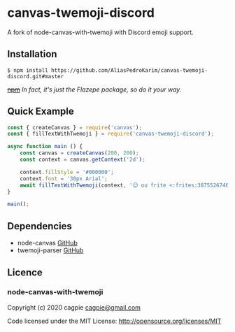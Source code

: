 # canvas-twemoji-discord

A fork of node-canvas-with-twemoji with Discord emoji support.

## Installation
```shell
$ npm install https://github.com/AliasPedroKarim/canvas-twemoji-discord.git#master
```
~~[npm](https://www.npmjs.com/package/node-canvas-with-twemoji-and-discord-emoji)~~ _In fact, it's just the Flazepe package, so do it your way._

## Quick Example
```javascript
const { createCanvas } = require('canvas');
const { fillTextWithTwemoji } = require('canvas-twemoji-discord');

async function main () {
    const canvas = createCanvas(200, 200);
    const context = canvas.getContext('2d');

    context.fillStyle = '#000000';
    context.font = '30px Arial';
    await fillTextWithTwemoji(context, '😉 ou frite <:frites:387552674611986449> au four', 100, 100);
}

main();
```

## Dependencies

- node-canvas [GitHub](https://github.com/Automattic/node-canvas)
- twemoji-parser [GitHub](https://github.com/twitter/twemoji-parser)

## Licence

### node-canvas-with-twemoji

Copyright (c) 2020 cagpie <cagpie@gmail.com>

Code licensed under the MIT License: http://opensource.org/licenses/MIT
